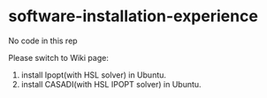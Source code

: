 # software-installation-experience

No code in this rep

Please switch to Wiki page:

1. install Ipopt(with HSL solver) in Ubuntu.
2. install CASADI(with HSL IPOPT solver) in Ubuntu.

